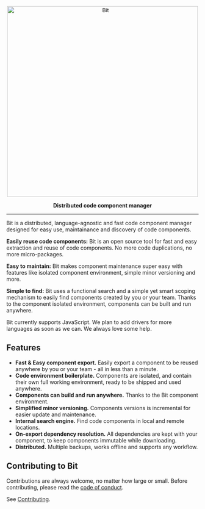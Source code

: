 <p align="center">
  <a href="https://bitsrc.io/">
    <img alt="Bit" src="https://s29.postimg.org/q9flqqoif/cover_github_1.png" width="500">
  </a>
</p>

<p align="center">
<b>Distributed code component manager</b>
</p>

---

Bit is a distributed, language-agnostic and fast code component manager designed for easy use, maintainance and discovery of code components.

**Easily reuse code components:** Bit is an open source tool for fast and easy extraction and reuse of code components. No more code duplications, no more micro-packages.

**Easy to maintain:** Bit makes component maintenance super easy with features like isolated component environment, simple minor versioning and more.

**Simple to find:** Bit uses a functional search and a simple yet smart scoping mechanism to easily find components created by you or your team. Thanks to the component isolated environment, components can be built and run anywhere.

Bit currently supports JavaScript. We plan to add drivers for more languages as soon as we can. We always love some help.

## Features

* **Fast & Easy component export.** Easily export a component to be reused anywhere by you or your team - all in less than a minute.
* **Code environment boilerplate.** Components are isolated, and contain their own full working environment, ready to be shipped and used anywhere.
* **Components can build and run anywhere.** Thanks to the Bit component environment. 
* **Simplified minor versioning.** Components versions is incremental for easier update and maintenance.
* **Internal search engine.** Find code components in local and remote locations.
* **On-export dependency resolution.** All dependencies are kept with your component, to keep components immutable while downloading.
* **Distributed.** Multiple backups, works offline and supports any workflow.

## Contributing to Bit

Contributions are always welcome, no matter how large or small. Before contributing, please read the [code of conduct](CODE_OF_CONDUCT.md).

See [Contributing](CONTRIBUTING.md).
